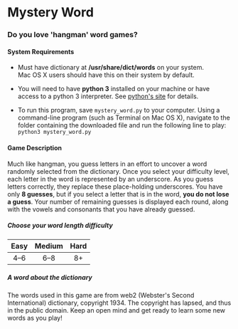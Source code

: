 # Mystery Word

### Do you love 'hangman' word games?

#### System Requirements

* Must have dictionary at **/usr/share/dict/words** on your system. Mac&nbsp;OS&nbsp;X users should have this on their system by default.

* You will need to have **python&nbsp;3** installed on your machine or have access to a python&nbsp;3 interpreter. See [python's site](https://www.python.org/) for details.

* To run this program, save `mystery_word.py` to your computer. Using a command-line program (such as Terminal on Mac&nbsp;OS&nbsp;X), navigate to the folder containing the downloaded file and run the following line to play: `python3 mystery_word.py`

#### Game Description
Much like hangman, you guess letters in an effort to uncover a word randomly selected from the dictionary. Once you select your difficulty level, each letter in the word is represented by an underscore. As you guess letters correctly, they replace these place-holding underscores. You have only **8 guesses**, but if you select a letter that is in the word, **you do not lose a guess**. Your number of remaining guesses is displayed each round, along with the vowels and consonants that you have already guessed.

##### Choose your word length difficulty
Easy | Medium | Hard
|:---:|:---:|:---:|
4–6 | 6–8 | 8+

##### A word about the dictionary
The words used in this game are from web2 (Webster's Second International) dictionary, copyright 1934. The copyright has lapsed, and thus in the public domain. Keep an open mind and get ready to learn some new words as you play!
